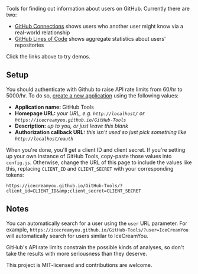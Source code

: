 Tools for finding out information about users on GitHub. Currently there are
two:

 - [GitHub Connections](https://icecreamyou.github.io/GitHub-Tools)
   shows users who another user might know via a real-world relationship
 - [GitHub Lines of Code](https://icecreamyou.github.io/GitHub-Tools/loc.html)
   shows aggregate statistics about users' repositories

Click the links above to try demos.

## Setup

You should authenticate with Github to raise API rate limits from 60/hr to
5000/hr. To do so,
[create a new application](https://github.com/settings/applications/new) using
the following values:

 - **Application name:** GitHub Tools
 - **Homepage URL:** *your URL, e.g. `http://localhost/` or `https://icecreamyou.github.io/GitHub-Tools`*
 - **Description:** *up to you, or just leave this blank*
 - **Authorization callback URL:** *this isn't used so just pick something like `http://localhost/oauth`*

When you're done, you'll get a client ID and client secret. If you're setting
up your own instance of GitHub Tools, copy-paste those values into `config.js`.
Otherwise, change the URL of this page to include the values like this,
replacing `CLIENT_ID` and `CLIENT_SECRET` with your corresponding tokens:

    https://icecreamyou.github.io/GitHub-Tools/?client_id=CLIENT_ID&amp;client_secret=CLIENT_SECRET

## Notes

You can automatically search for a user using the `user` URL parameter. For
example, `https://icecreamyou.github.io/GitHub-Tools/?user=IceCreamYou`
will automatically search for users similar to IceCreamYou.

GitHub's API rate limits constrain the possible kinds of analyses, so don't
take the results with more seriousness than they deserve.

This project is MIT-licensed and contributions are welcome.
